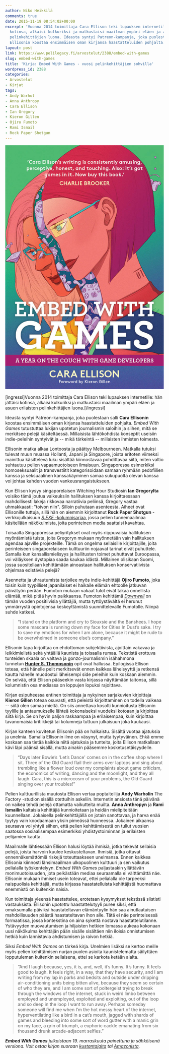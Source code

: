 ```yaml
---
author: Niko Heikkilä
comments: true
date: 2015-11-19 08:54:02+00:00
excerpt: 'Vuonna 2014 toimittaja Cara Ellison teki lupauksen internetille: hän jättäisi
  kotinsa, alkaisi kulkuriksi ja matkustaisi maailman ympäri eläen ja asuen erilaisten
  pelinkehittäjien luona. Ideasta syntyi Patreon-kampanja, joka puolestaan salli Cara
  Ellisonin koostaa ensimmäisen oman kirjansa haastatteluiden pohjalta.'
layout: post
link: https://www.pelilegacy.fi/arvostelut/2388/embed-with-games
slug: embed-with-games
title: 'Kirja: Embed With Games - vuosi pelinkehittäjien sohvilla'
wordpress_id: 2388
categories:
- Arvostelut
- Kirjat
tags:
- Andy Warhol
- Anna Anthropy
- Cara Ellison
- Ian Gregory
- Kieron Gillen
- Ojiro Fumoto
- Rami Ismail
- Rock Paper Shotgun
---
```


[![Embed With Games](/uploads/2015/11/embed_with_games.jpg)](/uploads/2015/11/embed_with_games.jpg)

[ingressi]Vuonna 2014 toimittaja Cara Ellison teki lupauksen internetille: hän jättäisi kotinsa, alkaisi kulkuriksi ja matkustaisi maailman ympäri eläen ja asuen erilaisten pelinkehittäjien luona.[/ingressi]

Ideasta syntyi Patreon-kampanja, joka puolestaan salli **Cara Ellisonin** koostaa ensimmäisen oman kirjansa haastatteluiden pohjalta. _Embed With Games_ tutustuttaa lukijan upotetun journalismin saloihin ja siihen, mitä se merkitsee pelejä käsiteltäessä. Millaisista lähtökohdista konseptit useisiin indie-peleihin syntyivät ja -- mikä tärkeintä -- millaisten ihmisten toimesta.

Ellisonin matka alkaa Lontoosta ja päättyy Melbourneen. Matkalla tutuksi tulevat muun muassa Hollanti, Japani ja Singapore, joista eritoten viimeksi mainittua käsittelevä luku sisältää kiinnostavaa pohdittavaa siitä, miten valtio suhtautuu pelien vapaamuotoiseen ilmaisuun. Singaporessa esimerkiksi homoseksuaalit ja transvestiitit kategorisoidaan samaan ryhmään pedofiilien kanssa ja seksuaalinen kanssakäyminen samaa sukupuolta olevan kanssa voi johtaa kahden vuoden vankeusrangaistukseen.

Kun Ellison kysyy singaporelaisen Witching Hour Studiosin **Ian Gregorylta** voisiko tämä joutua vaikeuksiin hallituksen kanssa kirjoittaessaan mahdollisesti lakeja rikkovaa narratiivia peliinsä, Gregory vastaa uhmakkaasti: "toivon niin". Silloin puhutaan asenteesta. Aiheet ovat Ellisonille tuttuja, sillä hän on aiemmin kirjoittanut **Rock Paper Shotgun** -verkkojulkaisuun [_S.EXE_ -kolumnisarjaa](http://www.rockpapershotgun.com/2015/05/01/sex-games-pc/), jossa pelien tunnemaailmaa käsitellään näkökulmista, joita perinteinen media saattaisi kavahtaa.

Toisaalta Singaporessa peliyritykset ovat myös riippuvaisia hallituksen myöntämistä tuista, joita Gregoryn mukaan myönnetään vain hallituksen agendaa ajaville projekteille. Tämä on ongelma sellaisille kirjoittajille, joita perinteiseen singaporelaiseen kulttuuriin nojaavat tarinat eivät puhuttele. Samalla kun kansallismielisyys ja hallitusten toimet puhuttavat Euroopassa, voi väläyksen dystopiaa saada kaukaa idästä. Millainen olisikaan Suomi, jossa suositellaan kehittämään ainoastaan hallituksen konservatiivista ohjelmaa edistäviä pelejä?

Asennetta ja uhrautumista tarjoilee myös indie-kehittäjä **Ojiro Fumoto**, joka toisin kuin tyypilliset japanilaiset ei haikaile elämän ehtoolle jatkuvan päivätyön perään. Fumoton mukaan vakaat tulot eivät takaa onnellista elämää, mikä pitää hyvin paikkaansa. Fumoton kehittämä _[Downwell](http://www.pelilegacy.fi/arvostelut/2323/downwell)_ on tämän vuoden positiivisia yllättäjiä, mutta tyttöystävältä ei herunut ymmärrystä opintojensa keskeyttämistä suunnittelevalle Fumotolle. Niinpä suhde katkesi.



<blockquote>“I stand on the platform and cry to Siouxsie and the Banshees. I hope some mascara is running down my face for Cities In Dust’s sake. I try to save my emotions for when I am alone, because it might be rude to be overwhelmed in someone else’s company.”</blockquote>



Ellisonin tapa kirjoittaa on ehdottoman subjektiivista, ajoittain vakavaa ja leikkimielistä sekä yhtäällä kaunista ja toisaalla rumaa. Tekstistä erottuva tunteiden skaala on valtava ja gonzo-journalismin isähahmona tunnetun [**Hunter S. Thompsonin**](https://en.wikipedia.org/wiki/Hunter_S._Thompson) opit ovat hallussa. Epilogissa Ellison toteaa, että hänelle pelit merkitsevät ennen kaikkea läheisyyttä ja retkensä kautta hänelle muodostui läheisempi side peleihin kuin koskaan aiemmin. On selvää, että Ellison pääseekin vasta kirjassa näyttämään taitonsa, sillä kolumnistin osa mediassa on loppujen lopuksi rajoittava.

Kirjan esipuheessa entinen toimittaja ja nykyinen sarjakuvien kirjoittaja **Kieron Gillen** toteaa osuvasti, että peleistä kirjoittaminen on todella vaikeaa -- siitä olen samaa mieltä. On siis annettava kosolti kunnioitusta Ellisonin tyylille ja antaumukselle lähteä kokonaiseksi vuodeksi kotoaan ja kirjoittaa siitä kirja. Se on hyvin paljon raskaampaa ja erilaisempaa, kuin kirjoittaa tavanomaisia kritiikkejä tai kolumneja tuttuun julkaisuun joka kuukausi.

Kirjan kanteen kuvitetun Ellisonin pää on halkaistu. Sisältä vuotaa ajatuksia ja unelmia. Samalla Ellisonin ilme on väsynyt, mutta tyytyväinen. Ehkä emme koskaan saa tietää kaikkia niitä ajatuksia ja tunteita, joita Ellison matkallaan kävi läpi päänsä sisällä, mutta ainakin pääsemme kosketusetäisyydelle.



<blockquote>“Days later Bowie’s 'Let’s Dance' comes on in the coffee shop where I sit. Three of the Old Guard flail their arms over laptops and sing about trembling like a flower loud over my complaints about game criticism, the economics of writing, dancing and the moonlight, and they all laugh. Cara, this is a microcosm of your problems, the Old Guard singing over your troubles!”</blockquote>



Pelien kulttuurillista muutosta Ellison vertaa poptaiteilija **Andy Warholin** The Factory -studion sisällä otettuihin askeliin. Internetin ansiosta tänä päivänä on vaikea tehdä pelejä ottamatta vaikutteita muilta. **Anna Anthropyn** ja **Rami Ismailin** kaltaisia kehittäjiä kunnioitetaan ja heidän mielipiteitään kuunnellaan. Jokaisella pelinkehittäjällä on jotain sanottavaa, ja harva enää tyytyy vain koodaamaan yksin pimeässä huoneessa. Jokainen aikaansa seuraava voi yhtyä siihen, että pelien kehittämisestä on tullut vuosien saatossa sosiaalisempaa esimerkiksi yhdistystoiminnan ja erilaisten pelijamien kautta.

Maailmalle lähtiessään Ellison halusi löytää ihmisiä, jotka tekevät sellaisia pelejä, joista harvoin kuulee keskusteltavan. Ihmisiä, jotka ottavat ennennäkemättömiä riskejä toteuttaakseen unelmansa. Ennen kaikkea Ellisonia kiinnosti länsimaailman ulkopuolinen kulttuuri ja sen vaikutus pelialalla työskentelyyn. _Embed With Games_ paljastaakin yllättävän monimuotoisuuden, jota pelkästään mediaa seuraamalla ei välttämättä näe. Ellisonin mukaan ihmiset usein toteavat, ettei pelialalla ole tarpeeksi naispuolisia kehittäjiä, mutta kirjassa haastatelluista kehittäjistä huomattava enemmistö on kuitenkin naisia.

Kun toimittaja yleensä haastattelee, erotetaan kysymykset tekstissä siististi vastauksista. Ellisonin _upotettu_ haastattelutyyli puree siksi, että omaksumalla päiviksi haastateltavan elämäntyylin hän saa ainutlaatuisen mahdollisuuden päästä haastateltavan ihon alle. Tätä ei näe perinteisessä formaatissa, jossa kontekstina on aina sykettä nostava haastattelutilanne. Ystävyyden muovautumisen ja hiljaisten hetkien lomassa aukeaa kokonaan uusi näkökulma kehittäjän pään sisälle sisältäen niin iloisia onnistumisen hetkiä kuin lannistavia ahdistumisen ja raivon hetkiä.

Siksi _Embed With Games_ on tärkeä kirja. Unelmien lisäksi se kertoo meille myös pelien kehittämisen nurjan puolen asioita kaunistelematta säilyttäen lopputuleman kuitenkin sellaisena, ettei se karkota ketään alalta.



<blockquote>“And I laugh because, yes, it is, and, well, it’s funny. It’s funny. It feels good to laugh. It feels right, in a way, that they have security, and I am writing from my lap in parks and bedsits and outside under dripping air-conditioning units being bitten alive, because they seem so certain of who they are, and I am some sort of poltergeist trying to break through the windows of the internet, stuck in weird limbo between employed and unemployed, exploited and exploiting, out of the loop and so deep in the loop I want to run away. Perhaps someday someone will find me when I’m the hot messy heart of the internet, hyperventilating like a bird in a cat’s mouth, jagged with shards of games and bleeding into some sort of word gutter with a manic grin on my face, a grin of triumph, a euphoric cackle emanating from six thousand drunk arcade-adjacent selfies.”</blockquote>



_**Embed With Games** julkaistaan 19. marraskuuta painettuna ja sähköisenä versiona. Voit ostaa kirjan suoraan [kustantajalta](http://www.birlinn.co.uk/Embed-with-Games.html) tai [Amazonista](http://www.amazon.co.uk/Embed-Games-Year-Couch-Developers/dp/1846973449)._
